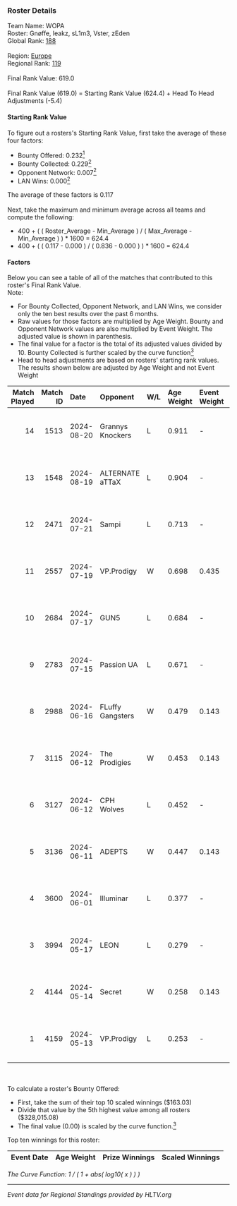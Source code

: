 ### Roster Details<br />
Team Name: WOPA<br />
Roster: Gnøffe, leakz, sL1m3, Vster, zEden<br />
Global Rank: [188](../../standings_global_2024_10_02.md)<br />
<br />
Region: [Europe]( ../../standings_europe_2024_10_02.md)<br />
Regional Rank: [119]( ../../standings_europe_2024_10_02.md)<br />
<br />
Final Rank Value:  619.0<br />
<br />
Final Rank Value (619.0) = Starting Rank Value (624.4) + Head To Head Adjustments (-5.4)<br />

#### Starting Rank Value<br />
To figure out a rosters's Starting Rank Value, first take the average of these four factors:<br />
- Bounty Offered: 0.232[<sup>1</sup>](#table2)
- Bounty Collected: 0.229[<sup>2</sup>](#table1)
- Opponent Network: 0.007[<sup>2</sup>](#table1)
- LAN Wins: 0.000[<sup>2</sup>](#table1)

The average of these factors is 0.117<br />
<br />
Next, take the maximum and minimum average across all teams and compute the following:<br />
- 400 + ( ( Roster_Average - Min_Average ) / ( Max_Average - Min_Average ) ) * 1600 = 624.4
- 400 + ( ( 0.117 - 0.000 ) / ( 0.836 - 0.000 ) ) * 1600 = 624.4


#### Factors<br />
Below you can see a table of all of the matches that contributed to this roster's Final Rank Value.<br />
Note:<br />

- For Bounty Collected, Opponent Network, and LAN Wins, we consider only the ten best results over the past 6 months.
- Raw values for those factors are multiplied by Age Weight. Bounty and Opponent Network values are also multiplied by Event Weight. The adjusted value is shown in parenthesis.
- The final value for a factor is the total of its adjusted values divided by 10. Bounty Collected is further scaled by the curve function[<sup>3</sup>](#curveFunction)
- Head to head adjustments are based on rosters' starting rank values. The results shown below are adjusted by Age Weight and not Event Weight
<span id="table1"></span><br />


| Match Played | Match ID | Date       | Opponent         | W/L | Age Weight | Event Weight | Bounty Collected | Opponent Network | LAN Wins  | H2H Adj. | Roster                              |
| -: | -: | :- | :- | :- | :- | :- | :- | :- | :- | -: | :- |
|           14 |     1513 | 2024-08-20 | Grannys Knockers | L   | 0.911      | -            | -                | -                | -         |   -11.89 | Gnøffe, leakz, sL1m3, Vster, zEden  |
|           13 |     1548 | 2024-08-19 | ALTERNATE aTTaX  | L   | 0.904      | -            | -                | -                | -         |    -6.41 | Gnøffe, leakz, sL1m3, Vster, zEden  |
|           12 |     2471 | 2024-07-21 | Sampi            | L   | 0.713      | -            | -                | -                | -         |    -4.30 | Gnøffe, leakz, sL1m3, Topa, zEden   |
|           11 |     2557 | 2024-07-19 | VP.Prodigy       | W   | 0.698      | 0.435        | 0.013 (0.004)    | 0.147 (0.045)    | 0 (0.000) |    15.38 | Gnøffe, leakz, sL1m3, Topa, zEden   |
|           10 |     2684 | 2024-07-17 | GUN5             | L   | 0.684      | -            | -                | -                | -         |    -3.16 | Gnøffe, leakz, sL1m3, Vster, zEden  |
|            9 |     2783 | 2024-07-15 | Passion UA       | L   | 0.671      | -            | -                | -                | -         |    -2.41 | Gnøffe, leakz, sL1m3, Vster, zEden  |
|            8 |     2988 | 2024-06-16 | FLuffy Gangsters | W   | 0.479      | 0.143        | 0.004 (0.000)    | 0.355 (0.024)    | 0 (0.000) |     9.81 | brzer, Gnøffe, leakz, LUMSEN, Vster |
|            7 |     3115 | 2024-06-12 | The Prodigies    | W   | 0.453      | 0.143        | 0.000 (0.000)    | 0.041 (0.003)    | 0 (0.000) |     5.52 | brzer, Gnøffe, leakz, LUMSEN, Vster |
|            6 |     3127 | 2024-06-12 | CPH Wolves       | L   | 0.452      | -            | -                | -                | -         |    -2.69 | brzer, Gnøffe, leakz, LUMSEN, Vster |
|            5 |     3136 | 2024-06-11 | ADEPTS           | W   | 0.447      | 0.143        | 0.001 (0.000)    | 0.044 (0.003)    | 0 (0.000) |     6.89 | brzer, Gnøffe, leakz, LUMSEN, Vster |
|            4 |     3600 | 2024-06-01 | Illuminar        | L   | 0.377      | -            | -                | -                | -         |    -7.90 | brzer, Gnøffe, leakz, LUMSEN, Vster |
|            3 |     3994 | 2024-05-17 | LEON             | L   | 0.279      | -            | -                | -                | -         |    -4.20 | brzer, Gnøffe, leakz, LUMSEN, Vster |
|            2 |     4144 | 2024-05-14 | Secret           | W   | 0.258      | 0.143        | 0.000 (0.000)    | 0.005 (0.000)    | 0 (0.000) |     2.35 | brzer, Gnøffe, leakz, LUMSEN, Vster |
|            1 |     4159 | 2024-05-13 | VP.Prodigy       | L   | 0.253      | -            | -                | -                | -         |    -2.38 | brzer, Gnøffe, leakz, LUMSEN, Vster |

<br />
<span id="table2"></span><br />
To calculate a roster's Bounty Offered:<br />

- First, take the sum of their top 10 scaled winnings ($163.03)
- Divide that value by the 5th highest value among all rosters ($328,015.08)
- The final value (0.00) is scaled by the curve function.[<sup>3</sup>](#curveFunction)

Top ten winnings for this roster:<br />

| Event Date | Age Weight | Prize Winnings | Scaled Winnings |
| :- | -: | :- | :- |


<span id="curveFunction"></span>_The Curve Function: 1 / ( 1 + abs( log10( x ) ) )_<br />

---
_Event data for Regional Standings provided by HLTV.org_<br />
